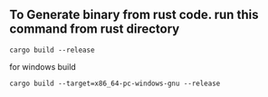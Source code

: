 ## To Generate binary from rust code. run this command from rust directory

```
cargo build --release
```

for windows build

```
cargo build --target=x86_64-pc-windows-gnu --release
```
